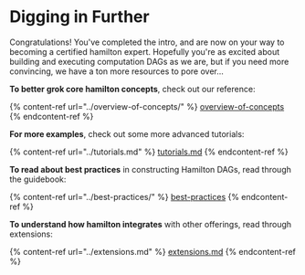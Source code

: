 # Digging in Further

Congratulations! You've completed the intro, and are now on your way to becoming a certified hamilton expert. Hopefully you're as excited about building and executing computation DAGs as we are, but if you need more convincing, we have a ton more resources to pore over...

**To better grok core hamilton concepts**, check out our reference:

{% content-ref url="../overview-of-concepts/" %}
[overview-of-concepts](../overview-of-concepts/)
{% endcontent-ref %}

**For more examples**, check out some more advanced tutorials:

{% content-ref url="../tutorials.md" %}
[tutorials.md](../tutorials.md)
{% endcontent-ref %}

**To read about best practices** in constructing Hamilton DAGs, read through the guidebook:

{% content-ref url="../best-practices/" %}
[best-practices](../best-practices/)
{% endcontent-ref %}

**To understand how hamilton integrates** with other offerings, read through extensions:

{% content-ref url="../extensions.md" %}
[extensions.md](../extensions.md)
{% endcontent-ref %}
